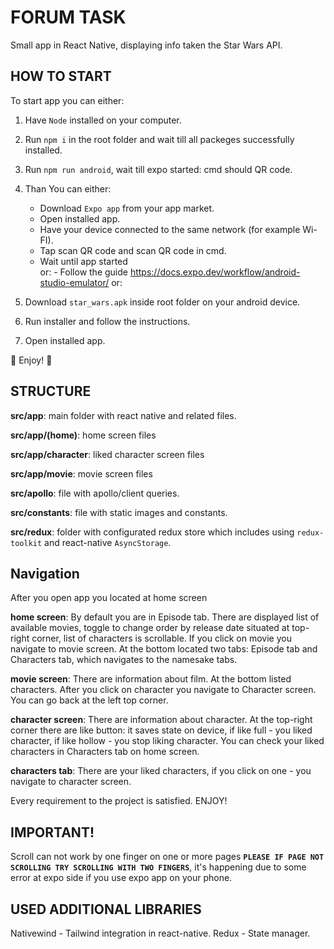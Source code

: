 # FORUM TASK

Small app in React Native, displaying info taken the Star Wars API.

## HOW TO START

To start app you can either:

1. Have `Node` installed on your computer.
2. Run `npm i` in the root folder and wait till all packeges successfully installed.
3. Run `npm run android`, wait till expo started: cmd should QR code.
4. Than You can either:

   - Download `Expo app` from your app market.
   - Open installed app.
   - Have your device connected to the same network (for example Wi-FI).
   - Tap scan QR code and scan QR code in cmd.
   - Wait until app started  
      or: - Follow the guide https://docs.expo.dev/workflow/android-studio-emulator/
     or:

5. Download `star_wars.apk` inside root folder on your android device.
6. Run installer and follow the instructions.
7. Open installed app.

🎉 Enjoy! 🎉

## STRUCTURE

**src/app**: main folder with react native and related files.

**src/app/(home)**: home screen files

**src/app/character**: liked character screen files

**src/app/movie**: movie screen files

**src/apollo**: file with apollo/client queries.

**src/constants**: file with static images and constants.

**src/redux**: folder with configurated redux store which includes using `redux-toolkit` and react-native `AsyncStorage`.

## Navigation

After you open app you located at home screen

**home screen**: By default you are in Episode tab. There are displayed list of available movies, toggle to change order by release date situated at top-right corner, list of characters is scrollable. If you click on movie you navigate to movie screen. At the bottom located two tabs: Episode tab and Characters tab, which navigates to the namesake tabs.

**movie screen**: There are information about film. At the bottom listed characters. After you click on character you navigate to Character screen. You can go back at the left top corner.

**character screen**: There are information about character. At the top-right corner there are like button: it saves state on device, if like full - you liked character, if like hollow - you stop liking character. You can check your liked characters in Characters tab on home screen.

**characters tab**: There are your liked characters, if you click on one - you navigate to character screen.

Every requirement to the project is satisfied. ENJOY!

## IMPORTANT!

Scroll can not work by one finger on one or more pages **`PLEASE IF PAGE NOT SCROLLING TRY SCROLLING WITH TWO FINGERS`**, it's happening due to some error at expo side if you use expo app on your phone.

## USED ADDITIONAL LIBRARIES

Nativewind - Tailwind integration in react-native.
Redux - State manager.
